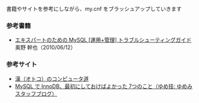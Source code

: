 書籍やサイトを参考にしながら、my.cnf をブラッシュアップしていきます

### 参考書籍
* [エキスパートのための MySQL \[運用+管理\] トラブルシューティングガイド](http://www.amazon.co.jp/%E3%82%A8%E3%82%AD%E3%82%B9%E3%83%91%E3%83%BC%E3%83%88%E3%81%AE%E3%81%9F%E3%82%81%E3%81%AEMySQL-%E9%81%8B%E7%94%A8-%E7%AE%A1%E7%90%86-%E3%83%88%E3%83%A9%E3%83%96%E3%83%AB%E3%82%B7%E3%83%A5%E3%83%BC%E3%83%86%E3%82%A3%E3%83%B3%E3%82%B0%E3%82%AC%E3%82%A4%E3%83%89-%E5%A5%A5%E9%87%8E/dp/4774142948/ref=sr_1_1?ie=UTF8&qid=1357992804&sr=8-1) 奥野 幹也（2010/06/12）

### 参考サイト
* [漢（オトコ）のコンピュータ道](http://nippondanji.blogspot.jp/)
* [MySQL で InnoDB、最初にしておけばよかった 7つのこと（ゆめ技: ゆめみスタッフブログ）](http://yumewaza.yumemi.co.jp/2009/08/mysqlinnodb.html)

